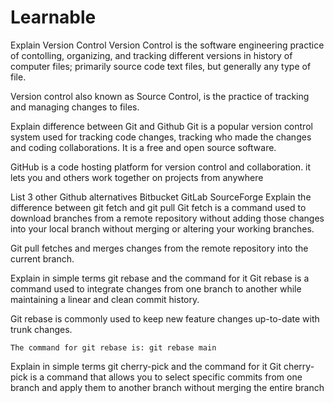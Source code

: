 # Learnable
Explain Version Control
Version Control is the software engineering practice of contolling, organizing, and tracking different versions in history of computer files; primarily source code text files, but generally any type of file.

Version control also known as Source Control, is the practice of tracking and managing changes to files.

Explain difference between Git and Github
Git is a popular version control system used for tracking code changes, tracking who made the changes and coding collaborations. It is a free and open source software.

GitHub is a code hosting platform for version control and collaboration. it lets you and others work together on projects from anywhere

List 3 other Github alternatives
    Bitbucket
    GitLab
    SourceForge
Explain the difference between git fetch and git pull
Git fetch is a command used to download branches from a remote repository without adding those changes into your local branch without merging or altering your working branches.

Git pull fetches and merges changes from the remote repository into the current branch.

Explain in simple terms git rebase and the command for it
Git rebase is a command used to integrate changes from one branch to another while maintaining a linear and clean commit history.

Git rebase is commonly used to keep new feature changes up-to-date with trunk changes.

    The command for git rebase is: git rebase main
Explain in simple terms git cherry-pick and the command for it
Git cherry-pick is a command that allows you to select specific commits from one branch and apply them to another branch without merging the entire branch
